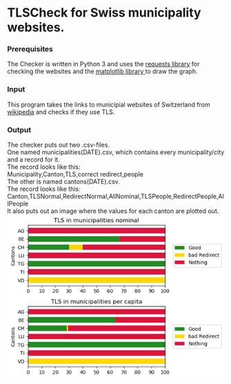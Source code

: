 # TLSCheck for Swiss municipality websites.
### Prerequisites
The Checker is written in Python 3 and uses the [requests library](http://docs.python-requests.org/en/master/ "requests") for checking the websites and the [matplotlib library ](https://matplotlib.org/ "matplotlib")to draw the graph.
### Input
This program takes the links to municipial websites of Switzerland from [wikipedia](https://de.wikipedia.org/wiki/Liste_Schweizer_Gemeinden "wikipedia") and checks if they use TLS.
### Output
The checker puts out two .csv-files.  
One named municipalities(DATE).csv, which contains every municipality/city and a record for it.  
The record looks like this:  
Municipality,Canton,TLS,correct redirect,people  
The other is named cantons(DATE).csv.  
The record looks like this:  
Canton,TLSNormal,RedirectNormal,AllNominal,TLSPeople,RedirectPeople,AllPeople  
It also puts out an image where the values for each canton are plotted out.  
![Alt text](/graphTLS.png?raw=true "graph")

